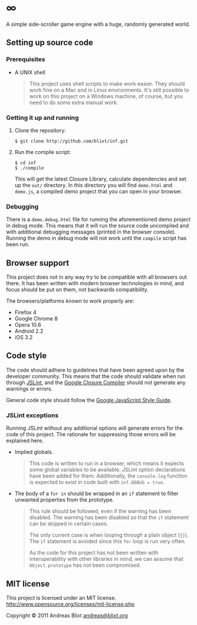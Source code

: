 # ∞

A simple side-scroller game engine with a huge, randomly generated world.

## Setting up source code

### Prerequisites

*   A UNIX shell

    > This project uses shell scripts to make work easier. They should work
    > fine on a Mac and in Linux environments. It's still possible to work on
    > this project on a Windows machine, of course, but you need to do some
    > extra manual work.

### Getting it up and running

1.  Clone the repository:           
        
        $ git clone http://github.com/blixt/inf.git

2.  Run the compile script:
        
        $ cd inf
        $ ./compile

    This will get the latest Closure Library, calculate dependencies and set up
    the `out/` directory. In this directory you will find `demo.html` and
    `demo.js`, a compiled demo project that you can open in your browser.

### Debugging

There is a `demo.debug.html` file for running the aforementioned demo project
in debug mode. This means that it will run the source code uncompiled and with
additional debugging messages (printed in the browser console). Running the
demo in debug mode will not work until the `compile` script has been run.

## Browser support

This project does not in any way try to be compatible with all browsers out
there. It has been written with modern browser technologies in mind, and focus
should be put on them, not backwards compatibility.

The browsers/platforms known to work properly are:

* Firefox 4
* Google Chrome 8
* Opera 10.6
* Android 2.2
* iOS 3.2

## Code style

The code should adhere to guidelines that have been agreed upon by the
developer community. This means that the code should validate when run through
[JSLint][jslint], and the [Google Closure Compiler][gcc] should not generate
any warnings or errors.

General code style should follow the [Google JavaScript Style Guide][gjssg].

[jslint]: http://jslint.com/
[gcc]: http://code.google.com/closure/compiler/
[gjssg]: http://google-styleguide.googlecode.com/svn/trunk/javascriptguide.xml

### JSLint exceptions

Running JSLint without any additional options *will* generate errors for the
code of this project. The rationale for suppressing those errors will be
explained here.

*   Implied globals.

    > This code is written to run in a browser, which means it expects some
    > global variables to be available. JSLint option declarations have been
    > added for them. Additionally, the `console.log` function is expected to
    > exist in code built with `inf.DEBUG = true`.

*   The body of a `for in` should be wrapped in an `if` statement to filter
    unwanted properties from the prototype.

    > This rule should be followed, even if the warning has been disabled. The
    > warning has been disabled so that the `if` statement can be skipped in
    > certain cases.
    >
    > The only current case is when looping through a plain object (`{}`). The
    > `if` statement is avoided since this `for` loop is run very often.
    >
    > As the code for this project has not been written with interoperability
    > with other libraries in mind, we can assume that `Object.prototype` has
    > not been compromised.

## MIT license

This project is licensed under an MIT license.  
<http://www.opensource.org/licenses/mit-license.php>

Copyright © 2011 Andreas Blixt <andreas@blixt.org>
